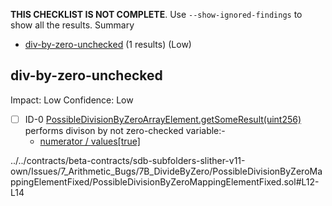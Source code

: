 **THIS CHECKLIST IS NOT COMPLETE**. Use `--show-ignored-findings` to show all the results.
Summary
 - [div-by-zero-unchecked](#div-by-zero-unchecked) (1 results) (Low)
## div-by-zero-unchecked
Impact: Low
Confidence: Low
 - [ ] ID-0
[PossibleDivisionByZeroArrayElement.getSomeResult(uint256)](../../contracts/beta-contracts/sdb-subfolders-slither-v11-own/Issues/7_Arithmetic_Bugs/7B_DivideByZero/PossibleDivisionByZeroMappingElementFixed/PossibleDivisionByZeroMappingElementFixed.sol#L12-L14) performs divison by not zero-checked variable:- 
	- [numerator / values[true]](../../contracts/beta-contracts/sdb-subfolders-slither-v11-own/Issues/7_Arithmetic_Bugs/7B_DivideByZero/PossibleDivisionByZeroMappingElementFixed/PossibleDivisionByZeroMappingElementFixed.sol#L13)

../../contracts/beta-contracts/sdb-subfolders-slither-v11-own/Issues/7_Arithmetic_Bugs/7B_DivideByZero/PossibleDivisionByZeroMappingElementFixed/PossibleDivisionByZeroMappingElementFixed.sol#L12-L14


